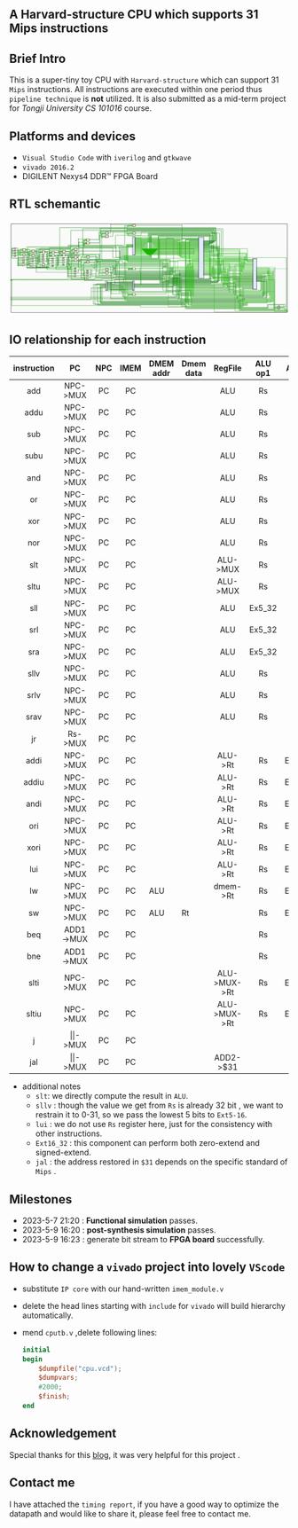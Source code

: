 ## A Harvard-structure CPU which supports 31 Mips instructions

## Brief Intro

This is a super-tiny toy CPU with ```Harvard-structure``` which can support 31 ```Mips``` instructions. All instructions are executed within one period thus ```pipeline technique``` is **not** utilized. It is also submitted as a mid-term project for *Tongji University* *CS 101016* course. 



## Platforms and devices

+ ```Visual Studio Code``` with ```iverilog``` and ```gtkwave```
+ ```vivado 2016.2```
+ DIGILENT Nexys4 DDR™ FPGA Board



## RTL schemantic

![](schematic.jpg)



## IO relationship for each instruction

| instruction |    PC     | NPC  | IMEM | DMEM addr | Dmem  data |   RegFile    | ALU op1 | ALU op2  | Ex5_32 | Ex16_32 | Ex18_32   | ADD1  op1 | ADD1 op2 | ADD2 op1 | ADD2 op2 | \|\| op1  | \|\| op2         |
| :---------: | :-------: | :--: | :--: | --------- | ---------- | :----------: | :-----: | :------: | ------ | ------- | --------- | --------- | -------- | -------- | -------- | --------- | ---------------- |
|     add     | NPC->MUX  |  PC  |  PC  |           |            |     ALU      |   Rs    |    Rt    |        |         |           |           |          |          |          |           |                  |
|    addu     | NPC->MUX  |  PC  |  PC  |           |            |     ALU      |   Rs    |    Rt    |        |         |           |           |          |          |          |           |                  |
|     sub     | NPC->MUX  |  PC  |  PC  |           |            |     ALU      |   Rs    |    Rt    |        |         |           |           |          |          |          |           |                  |
|    subu     | NPC->MUX  |  PC  |  PC  |           |            |     ALU      |   Rs    |    Rt    |        |         |           |           |          |          |          |           |                  |
|     and     | NPC->MUX  |  PC  |  PC  |           |            |     ALU      |   Rs    |    Rt    |        |         |           |           |          |          |          |           |                  |
|     or      | NPC->MUX  |  PC  |  PC  |           |            |     ALU      |   Rs    |    Rt    |        |         |           |           |          |          |          |           |                  |
|     xor     | NPC->MUX  |  PC  |  PC  |           |            |     ALU      |   Rs    |    Rt    |        |         |           |           |          |          |          |           |                  |
|     nor     | NPC->MUX  |  PC  |  PC  |           |            |     ALU      |   Rs    |    Rt    |        |         |           |           |          |          |          |           |                  |
|     slt     | NPC->MUX  |  PC  |  PC  |           |            |   ALU->MUX   |   Rs    |    Rt    |        |         |           |           |          |          |          |           |                  |
|    sltu     | NPC->MUX  |  PC  |  PC  |           |            |   ALU->MUX   |   Rs    |    Rt    |        |         |           |           |          |          |          |           |                  |
|     sll     | NPC->MUX  |  PC  |  PC  |           |            |     ALU      | Ex5_32  |    Rt    | sa     |         |           |           |          |          |          |           |                  |
|     srl     | NPC->MUX  |  PC  |  PC  |           |            |     ALU      | Ex5_32  |    Rt    | sa     |         |           |           |          |          |          |           |                  |
|     sra     | NPC->MUX  |  PC  |  PC  |           |            |     ALU      | Ex5_32  |    Rt    | sa     |         |           |           |          |          |          |           |                  |
|    sllv     | NPC->MUX  |  PC  |  PC  |           |            |     ALU      |   Rs    |    Rt    |        |         |           |           |          |          |          |           |                  |
|    srlv     | NPC->MUX  |  PC  |  PC  |           |            |     ALU      |   Rs    |    Rt    |        |         |           |           |          |          |          |           |                  |
|    srav     | NPC->MUX  |  PC  |  PC  |           |            |     ALU      |   Rs    |    Rt    |        |         |           |           |          |          |          |           |                  |
|     jr      |  Rs->MUX  |  PC  |  PC  |           |            |              |         |          |        |         |           |           |          |          |          |           |                  |
|    addi     | NPC->MUX  |  PC  |  PC  |           |            |   ALU->Rt    |   Rs    | Ext16_32 |        | imm     |           |           |          |          |          |           |                  |
|    addiu    | NPC->MUX  |  PC  |  PC  |           |            |   ALU->Rt    |   Rs    | Ext16_32 |        | imm     |           |           |          |          |          |           |                  |
|    andi     | NPC->MUX  |  PC  |  PC  |           |            |   ALU->Rt    |   Rs    | Ext16_32 |        | imm     |           |           |          |          |          |           |                  |
|     ori     | NPC->MUX  |  PC  |  PC  |           |            |   ALU->Rt    |   Rs    | Ext16_32 |        | imm     |           |           |          |          |          |           |                  |
|    xori     | NPC->MUX  |  PC  |  PC  |           |            |   ALU->Rt    |   Rs    | Ext16_32 |        | imm     |           |           |          |          |          |           |                  |
|     lui     | NPC->MUX  |  PC  |  PC  |           |            |   ALU->Rt    |   Rs    | Ext16_32 |        | imm     |           |           |          |          |          |           |                  |
|     lw      | NPC->MUX  |  PC  |  PC  | ALU       |            |   dmem->Rt   |   Rs    | Ext16_32 |        | imm     |           |           |          |          |          |           |                  |
|     sw      | NPC->MUX  |  PC  |  PC  | ALU       | Rt         |              |   Rs    | Ext16_32 |        | imm     |           |           |          |          |          |           |                  |
|     beq     | ADD1->MUX |  PC  |  PC  |           |            |              |   Rs    |    Rt    |        |         | imm\|\|00 | NPC       | Ex18_32  |          |          |           |                  |
|     bne     | ADD1->MUX |  PC  |  PC  |           |            |              |   Rs    |    Rt    |        |         | imm\|\|00 | NPC       | Ex18_32  |          |          |           |                  |
|    slti     | NPC->MUX  |  PC  |  PC  |           |            | ALU->MUX->Rt |   Rs    | Ext16_32 |        | imm     |           |           |          |          |          |           |                  |
|    sltiu    | NPC->MUX  |  PC  |  PC  |           |            | ALU->MUX->Rt |   Rs    | Ext16_32 |        | imm     |           |           |          |          |          |           |                  |
|      j      | \|\|->MUX |  PC  |  PC  |           |            |              |         |          |        |         |           |           |          |          |          | PC[31:28] | IMEM[25:0]\|\|02 |
|     jal     | \|\|->MUX |  PC  |  PC  |           |            |  ADD2->$31   |         |          |        |         |           |           |          | PC       | 8        | PC[31:28] | IMEM[25:0]\|\|02 |

+ additional notes
  - ```slt```: we directly compute the result in ```ALU```.
  - ```sllv``` : though the value we get from ```Rs``` is already 32 bit , we want to restrain it to 0-31, so we pass the lowest 5 bits to ```Ext5-16```.
  - ```lui``` : we do not use ```Rs``` register here, just for the consistency with other instructions.
  - ```Ext16_32``` : this component can perform both zero-extend and signed-extend.
  - ```jal``` : the address restored in ```$31``` depends on the specific standard of ```Mips``` .

## Milestones

- 2023-5-7 21:20  :  **Functional simulation** passes.
- 2023-5-9 16:20  :  **post-synthesis simulation** passes.
- 2023-5-9 16:23  :  generate bit stream to **FPGA board** successfully. 



## How to change a ```vivado``` project into lovely ```VScode```

+ substitute ```IP core``` with our hand-written ```imem_module.v```

+ delete the head lines starting with ```include``` for ```vivado``` will build hierarchy automatically. 

+ mend ```cputb.v``` ,delete following lines:

  ```verilog
  initial
  begin
      $dumpfile("cpu.vcd");
      $dumpvars;
      #2000;
      $finish;
  end
  
  ```
  

## Acknowledgement

Special thanks for this [blog](https://skyleaworlder.github.io/2020/06/18/CPU31/), it was very helpful for this project .



## Contact me

I have attached the ```timing report```, if you have a good way to optimize the datapath and would like to share it, please feel free to contact me.
